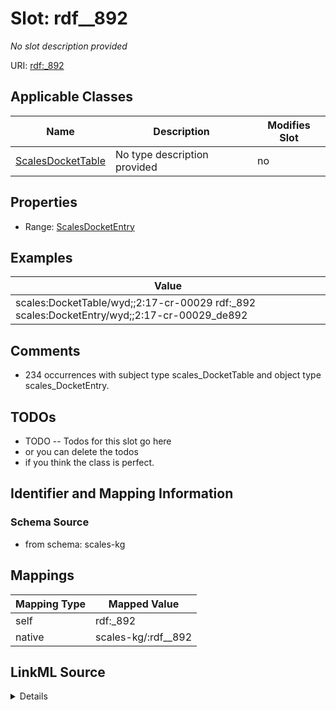 

# Slot: rdf__892


_No slot description provided_





URI: [rdf:_892](http://www.w3.org/1999/02/22-rdf-syntax-ns#_892)



<!-- no inheritance hierarchy -->





## Applicable Classes

| Name | Description | Modifies Slot |
| --- | --- | --- |
| [ScalesDocketTable](../classes/ScalesDocketTable.md) | No type description provided |  no  |







## Properties

* Range: [ScalesDocketEntry](../classes/ScalesDocketEntry.md)






## Examples

| Value |
| --- |
| scales:DocketTable/wyd;;2:17-cr-00029 rdf:_892 scales:DocketEntry/wyd;;2:17-cr-00029_de892 |

## Comments

* 234 occurrences with subject type scales_DocketTable and object type scales_DocketEntry.

## TODOs

* TODO -- Todos for this slot go here
* or you can delete the todos
* if you think the class is perfect.

## Identifier and Mapping Information







### Schema Source


* from schema: scales-kg




## Mappings

| Mapping Type | Mapped Value |
| ---  | ---  |
| self | rdf:_892 |
| native | scales-kg/:rdf__892 |




## LinkML Source

<details>
```yaml
name: rdf__892
description: No slot description provided
todos:
- TODO -- Todos for this slot go here
- or you can delete the todos
- if you think the class is perfect.
comments:
- 234 occurrences with subject type scales_DocketTable and object type scales_DocketEntry.
examples:
- value: scales:DocketTable/wyd;;2:17-cr-00029 rdf:_892 scales:DocketEntry/wyd;;2:17-cr-00029_de892
from_schema: scales-kg
rank: 1000
slot_uri: rdf:_892
alias: rdf__892
domain_of:
- scales_DocketTable
range: scales_DocketEntry

```
</details>